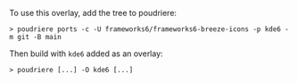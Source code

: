 To use this overlay, add the tree to poudriere:

```
> poudriere ports -c -U frameworks6/frameworks6-breeze-icons -p kde6 -m git -B main
```

Then build with `kde6` added as an overlay:

```
> poudriere [...] -O kde6 [...]
```
